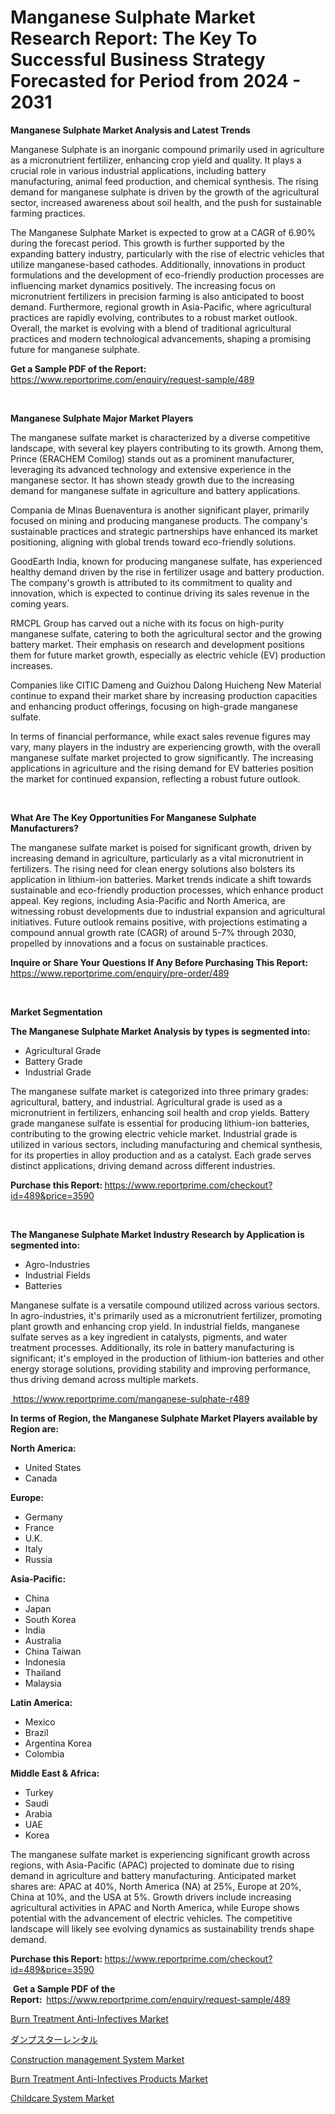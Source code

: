 <p><h1>Manganese Sulphate Market Research Report: The Key To Successful Business Strategy Forecasted for Period from 2024 - 2031</h1></p><p><strong>Manganese Sulphate Market Analysis and Latest Trends</strong></p>
<p><p>Manganese Sulphate is an inorganic compound primarily used in agriculture as a micronutrient fertilizer, enhancing crop yield and quality. It plays a crucial role in various industrial applications, including battery manufacturing, animal feed production, and chemical synthesis. The rising demand for manganese sulphate is driven by the growth of the agricultural sector, increased awareness about soil health, and the push for sustainable farming practices.</p><p>The Manganese Sulphate Market is expected to grow at a CAGR of 6.90% during the forecast period. This growth is further supported by the expanding battery industry, particularly with the rise of electric vehicles that utilize manganese-based cathodes. Additionally, innovations in product formulations and the development of eco-friendly production processes are influencing market dynamics positively. The increasing focus on micronutrient fertilizers in precision farming is also anticipated to boost demand. Furthermore, regional growth in Asia-Pacific, where agricultural practices are rapidly evolving, contributes to a robust market outlook. Overall, the market is evolving with a blend of traditional agricultural practices and modern technological advancements, shaping a promising future for manganese sulphate.</p></p>
<p><strong>Get a Sample PDF of the Report:&nbsp;</strong> <a href="https://www.reportprime.com/enquiry/request-sample/489">https://www.reportprime.com/enquiry/request-sample/489</a></p>
<p>&nbsp;</p>
<p><strong>Manganese Sulphate Major Market Players</strong></p>
<p><p>The manganese sulfate market is characterized by a diverse competitive landscape, with several key players contributing to its growth. Among them, Prince (ERACHEM Comilog) stands out as a prominent manufacturer, leveraging its advanced technology and extensive experience in the manganese sector. It has shown steady growth due to the increasing demand for manganese sulfate in agriculture and battery applications.</p><p>Compania de Minas Buenaventura is another significant player, primarily focused on mining and producing manganese products. The company's sustainable practices and strategic partnerships have enhanced its market positioning, aligning with global trends toward eco-friendly solutions.</p><p>GoodEarth India, known for producing manganese sulfate, has experienced healthy demand driven by the rise in fertilizer usage and battery production. The company's growth is attributed to its commitment to quality and innovation, which is expected to continue driving its sales revenue in the coming years.</p><p>RMCPL Group has carved out a niche with its focus on high-purity manganese sulfate, catering to both the agricultural sector and the growing battery market. Their emphasis on research and development positions them for future market growth, especially as electric vehicle (EV) production increases.</p><p>Companies like CITIC Dameng and Guizhou Dalong Huicheng New Material continue to expand their market share by increasing production capacities and enhancing product offerings, focusing on high-grade manganese sulfate.</p><p>In terms of financial performance, while exact sales revenue figures may vary, many players in the industry are experiencing growth, with the overall manganese sulfate market projected to grow significantly. The increasing applications in agriculture and the rising demand for EV batteries position the market for continued expansion, reflecting a robust future outlook.</p></p>
<p>&nbsp;</p>
<p><strong>What Are The Key Opportunities For Manganese Sulphate Manufacturers?</strong></p>
<p><p>The manganese sulfate market is poised for significant growth, driven by increasing demand in agriculture, particularly as a vital micronutrient in fertilizers. The rising need for clean energy solutions also bolsters its application in lithium-ion batteries. Market trends indicate a shift towards sustainable and eco-friendly production processes, which enhance product appeal. Key regions, including Asia-Pacific and North America, are witnessing robust developments due to industrial expansion and agricultural initiatives. Future outlook remains positive, with projections estimating a compound annual growth rate (CAGR) of around 5-7% through 2030, propelled by innovations and a focus on sustainable practices.</p></p>
<p><strong>Inquire or Share Your Questions If Any Before Purchasing This Report:</strong> <a href="https://www.reportprime.com/enquiry/pre-order/489">https://www.reportprime.com/enquiry/pre-order/489</a></p>
<p>&nbsp;</p>
<p><strong>Market Segmentation</strong></p>
<p><strong>The Manganese Sulphate Market Analysis by types is segmented into:</strong></p>
<p><ul><li>Agricultural Grade</li><li>Battery Grade</li><li>Industrial Grade</li></ul></p>
<p><p>The manganese sulfate market is categorized into three primary grades: agricultural, battery, and industrial. Agricultural grade is used as a micronutrient in fertilizers, enhancing soil health and crop yields. Battery grade manganese sulfate is essential for producing lithium-ion batteries, contributing to the growing electric vehicle market. Industrial grade is utilized in various sectors, including manufacturing and chemical synthesis, for its properties in alloy production and as a catalyst. Each grade serves distinct applications, driving demand across different industries.</p></p>
<p><strong>Purchase this Report:&nbsp;</strong><a href="https://www.reportprime.com/checkout?id=489&price=3590">https://www.reportprime.com/checkout?id=489&price=3590</a></p>
<p>&nbsp;</p>
<p><strong>The Manganese Sulphate Market Industry Research by Application is segmented into:</strong></p>
<p><ul><li>Agro-Industries</li><li>Industrial Fields</li><li>Batteries</li></ul></p>
<p><p>Manganese sulfate is a versatile compound utilized across various sectors. In agro-industries, it's primarily used as a micronutrient fertilizer, promoting plant growth and enhancing crop yield. In industrial fields, manganese sulfate serves as a key ingredient in catalysts, pigments, and water treatment processes. Additionally, its role in battery manufacturing is significant; it's employed in the production of lithium-ion batteries and other energy storage solutions, providing stability and improving performance, thus driving demand across multiple markets.</p></p>
<p><a href="https://www.reportprime.com/manganese-sulphate-r489">&nbsp;https://www.reportprime.com/manganese-sulphate-r489</a></p>
<p><strong>In terms of Region, the Manganese Sulphate Market Players available by Region are:</strong></p>
<p>
    <p> <strong> North America: </strong>
        <ul>
            <li>United States</li>
            <li>Canada</li>
        </ul>
        </p> 
    <p> <strong> Europe: </strong>
        <ul>
            <li>Germany</li>
            <li>France</li>
            <li>U.K.</li>
            <li>Italy</li>
            <li>Russia</li>
        </ul>
        </p> 
    <p> <strong> Asia-Pacific: </strong>
        <ul>
            <li>China</li>
            <li>Japan</li>
            <li>South Korea</li>
            <li>India</li>
            <li>Australia</li>
            <li>China Taiwan</li>
            <li>Indonesia</li>
            <li>Thailand</li>
            <li>Malaysia</li>
        </ul>
        </p> 
    <p> <strong> Latin America: </strong>
        <ul>
            <li>Mexico</li>
            <li>Brazil</li>
            <li>Argentina Korea</li>
            <li>Colombia</li>
        </ul>
        </p> 
    <p> <strong> Middle East & Africa: </strong>
        <ul>
            <li>Turkey</li>
            <li>Saudi</li>
            <li>Arabia</li>
            <li>UAE</li>
            <li>Korea</li>
        </ul>
    </p>
    </p>
<p><p>The manganese sulfate market is experiencing significant growth across regions, with Asia-Pacific (APAC) projected to dominate due to rising demand in agriculture and battery manufacturing. Anticipated market shares are: APAC at 40%, North America (NA) at 25%, Europe at 20%, China at 10%, and the USA at 5%. Growth drivers include increasing agricultural activities in APAC and North America, while Europe shows potential with the advancement of electric vehicles. The competitive landscape will likely see evolving dynamics as sustainability trends shape demand.</p></p>
<p><strong>Purchase this Report: </strong><a href="https://www.reportprime.com/checkout?id=489&price=3590">https://www.reportprime.com/checkout?id=489&price=3590</a></p>
<p>&nbsp;<strong>Get a Sample PDF of the Report:&nbsp;&nbsp;</strong><a href="https://www.reportprime.com/enquiry/request-sample/489">https://www.reportprime.com/enquiry/request-sample/489</a></p>
<p><strong></strong></p>
<p><p><a href="https://issuu.com/reportprime-2/docs/burn-treatment-anti-infectives-mark_fa2730d9adfa9d">Burn Treatment Anti-Infectives Market</a></p><p><a href="https://medium.com/@durgin521/2024%E5%B9%B4%E3%81%8B%E3%82%892031%E5%B9%B4%E3%81%BE%E3%81%A7%E3%81%AE%E6%9C%9F%E9%96%93%E3%81%AE%E4%B8%96%E7%95%8C%E3%81%AE%E3%83%80%E3%83%B3%E3%83%97%E3%82%B9%E3%82%BF%E3%83%BC%E3%83%AC%E3%83%B3%E3%82%BF%E3%83%AB%E5%B8%82%E5%A0%B4%E3%81%AE%E6%A9%9F%E4%BC%9A%E3%81%A8%E4%BA%88%E6%B8%AC-450a2c6c4b98">ダンプスターレンタル</a></p><p><a href="https://medium.com/@kaitlynkristyfj13/global-construction-management-system-market-opportunities-and-market-challenges-2024-2031-5b55983e568e">Construction management System Market</a></p><p><a href="https://issuu.com/reportprime-2/docs/burn-treatment-anti-infectives-prod_9b107f577a2074">Burn Treatment Anti-Infectives Products Market</a></p><p><a href="https://medium.com/@kaitlynkristyfj13/future-of-childcare-system-market-global-market-forecast-and-market-trends-2024-2031-b7c89de4f38b">Childcare System Market</a></p></p>